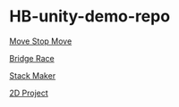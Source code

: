 # HB-unity-demo-repo
[Move Stop Move](https://github.com/huynhthuan/MoveStopMove_HuynhThuan)

[Bridge Race](https://github.com/huynhthuan/BridgeRace_HuynhThuan)

[Stack Maker](https://github.com/huynhthuan/HB_StackMaker_Project)

[2D Project](https://github.com/huynhthuan/HB_2D_Project)
